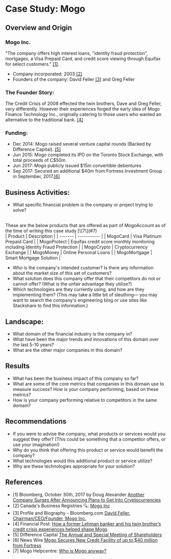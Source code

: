 # Case Study: Mogo

## Overview and Origin

### Mogo Inc.

"The company offers high interest loans, "identity fraud protection", mortgages, a Visa Prepaid Card, and credit score viewing through Equifax for select customers." [\[1\]](#1).

* Company incorporated: 2003 [\[2\]](#2)
* Founders of the company: David Feller [\[3\]](#3) and Greg Feller

### The Founder Story:

The Credit Crisis of 2008 effected the twin brothers, Dave and Greg Feller, very differently. However their experiences forged the early idea of Mogo Finance Technology Inc., originally catering to those users who wanted an alternative to the traditional bank. [\[4\]](#4)

### Funding:

* Dec 2014: Mogo raised several venture capital rounds (Backed by Difference Capital). [\[5\]](#5)
* Jun 2015: Mogo completed its IPO on the Toronto Stock Exchange, with total proceeds of C$50m.
* Jun 2017: Mogo publicly issued $15m convertible debentures
* Sep 2017: Secured an additional $40m from Fortress Investment Group in September, 2017.[\[6\]](#6)

## Business Activities:

* What specific financial problem is the company or project trying to solve?

<br>
These are the below products that are offered as part of MogoAccount as of the time of writing this case study [\[7\](#7)

<br>
| Product | Description |
| ------- | ----------- |
| MogoCard | Visa Platinum Prepaid Card |
| MogoProtect | Equifax credit score monthly monitoring including Identity Fraud Protection |
| MogoCrypto | Cryptocurrency Exchange |
| MogoMoney | Online Personal Loans |
| MogoMortgage | Smart Mortgage Solution |

* Who is the company's intended customer? Is there any information about the market size of this set of customers?
* What solution does this company offer that their competitors do not or cannot offer? (What is the unfair advantage they utilize?)
* Which technologies are they currently using, and how are they implementing them? (This may take a little bit of sleuthing–– you may want to search the company's engineering blog or use sites like Stackshare to find this information.)

## Landscape:

* What domain of the financial industry is the company in?
* What have been the major trends and innovations of this domain over the last 5-10 years?
* What are the other major companies in this domain?

## Results

* What has been the business impact of this company so far?
* What are some of the core metrics that companies in this domain use to measure success? How is your company performing, based on these metrics?
* How is your company performing relative to competitors in the same domain?

## Recommendations

* If you were to advise the company, what products or services would you suggest they offer? (This could be something that a competitor offers, or use your imagination!)
* Why do you think that offering this product or service would benefit the company?
* What technologies would this additional product or service utilize?
* Why are these technologies appropriate for your solution?

## References

* <a id="1">[1]</a> Bloomberg, October 30th, 2017 by Doug Alexander [Another Company Surges After Announcing Plans to Get Into Cryptocurrencies](https://www.bloomberg.com/news/articles/2017-10-30/mogo-soars-24-after-saying-it-added-blockchain-capabilities)
* <a id="2">[2]</a> Canada's Business Registries 🔍: [Mogo Inc](https://beta.canadasbusinessregistries.ca/search/results?search=%7BMogo%20Inc%7D&status=Active)
* <a id="3">[3]</a> Profile and Biography - Bloomberg.com [David Feller. Chairman/CEO/Founder, Mogo Inc.](https://www.bloomberg.com/profile/person/19176207#:~:text=Listen-,David,%2FCEO%2FFounder%2C%20Mogo%20Inc)
* <a id="4">[4]</a> Financial Post: [How a former Lehman banker and his twin brother’s credit crisis experiences helped shape Mogo](https://financialpost.com/news/fp-street/how-a-former-lehman-banker-and-his-twin-brothers-credit-crisis-experiences-helped-shape-mogo)
* <a id="5">[5]</a> Difference Capital [The Annual and Special Meeting of Shareholders](https://www.sec.gov/Archives/edgar/data/1602842/000147793219006239/mogo_ex410.htm)
* <a id="6">[6]</a> News Wire [Mogo Secures New Credit Facility of up to $40 million from Fortress](https://www.newswire.ca/news-releases/mogo-secures-new-credit-facility-of-up-to-40-million-from-fortress-647762003.html)
* <a id="7">[7]</a> Mogo Helpcentre: [Who is Mogo anyway?](https://helpcentre.mogo.ca/hc/en-us/articles/360042245353-Who-is-Mogo-anyway-)